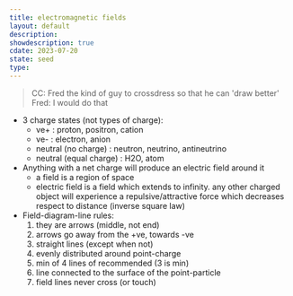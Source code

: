 ```yaml
---
title: electromagnetic fields
layout: default
description: 
showdescription: true
cdate: 2023-07-20
state: seed
type: 
---
```


> CC: Fred the kind of guy to crossdress so that he can 'draw better'  
> Fred: I would do that 

- 3 charge states (not types of charge):
    - ve+ : proton, positron, cation
    - ve- : electron, anion
    - neutral (no charge) : neutron, neutrino, antineutrino
    - neutral (equal charge) : H2O, atom
- Anything with a net charge will produce an electric field around it
    - a field is a region of space
    - electric field is a field which extends to infinity. any other charged object will experience a repulsive/attractive force which decreases respect to distance (inverse square law)
- Field-diagram-line rules:
    1. they are arrows (middle, not end)
    2. arrows go away from the +ve, towards -ve
    3. straight lines (except when not)
    4. evenly distributed around point-charge
    5. min of 4 lines of recommended (3 is min)
    6. line connected to the surface of the point-particle
    7. field lines never cross (or touch)
